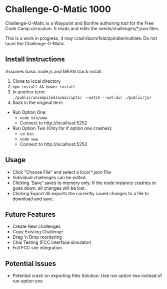 # Challenge-O-Matic 1000
Challenge-O-Matic is a Waypoint and Bonfire authoring tool for the Free Code Camp cirriculum.  It reads and edits the seeds/challenges/\*.json files.

This is a work in progress, it may crash/burn/fold/spindle/mutilate.  Do not taunt the Challenge-O-Matic.

## Install Instructions
Assumes basic node.js and MEAN stack install.

1. Clone to local directory
2. `npm install && bower install`
3. In another term:  
`./public/uncompiledJavascripts/ --watch --out-dir ./public/js/`
4. Back in the original term
  * Run Option One:
    * `node bin/www`
    * Connect to http://localhost:5252
  * Run Option Two (Only for if option one crashes):
    * `cd bin`
    * `node www`
    * Connect to http://localhost:5252

## Usage
* Click "Choose File" and select a local \*.json File
* Individual challenges can be edited.  
* Clicking 'Save' saves to memory only. If the node instance crashes or goes down, all changes will be lost.
* Clicking Export All exports the currently saved changes to a file to download and save.

## Future Features
* Create New challenges
* Copy Existing Challenge
* Drag 'n Drop reordering
* Chai Testing (FCC interface simulator)
* Full FCC site integration

## Potential Issues
* Potential crash on exporting files
    Solution: Use run option two instead of run option one